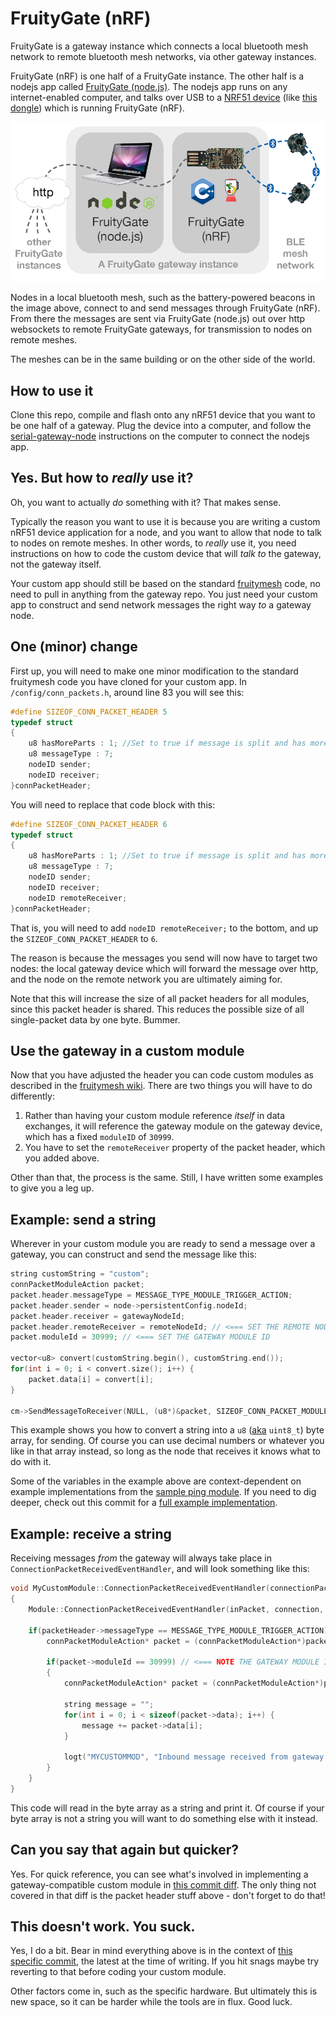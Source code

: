 FruityGate (nRF)
==
FruityGate is a gateway instance which connects a local bluetooth mesh network to remote bluetooth mesh networks, via other gateway instances.

FruityGate (nRF) is one half of a FruityGate instance. The other half is a nodejs app called [FruityGate (node.js)](https://github.com/microcosm/fruitygate-nodejs). The nodejs app runs on any internet-enabled computer, and talks over USB to a [NRF51 device](https://www.nordicsemi.com/eng/Products/nRF51-Series-SoC) (like [this dongle](https://www.digikey.com/product-detail/en/NRF51-DONGLE/1490-1037-ND/5022448)) which is running FruityGate (nRF).

![End to end diagram](/img/FruityGate.png)

Nodes in a local bluetooth mesh, such as the battery-powered beacons in the image above, connect to and send messages through FruityGate (nRF). From there the messages are sent via FruityGate (node.js) out over http websockets to remote FruityGate gateways, for transmission to nodes on remote meshes.

The meshes can be in the same building or on the other side of the world.

How to use it
--
Clone this repo, compile and flash onto any nRF51 device that you want to be one half of a gateway. Plug the device into a computer, and follow the [serial-gateway-node](https://github.com/microcosm/serial-gateway-node) instructions on the computer to connect the nodejs app.

Yes. But how to *really* use it?
--
Oh, you want to actually *do* something with it? That makes sense.

Typically the reason you want to use it is because you are writing a custom nRF51 device application for a node, and you want to allow that node to talk to nodes on remote meshes. In other words, to *really* use it, you need instructions on how to code the custom device that will *talk to* the gateway, not the gateway itself.

Your custom app should still be based on the standard [fruitymesh](https://github.com/mwaylabs/fruitymesh) code, no need to pull in anything from the gateway repo. You just need your custom app to construct and send network messages the right way *to* a gateway node.

One (minor) change
--
First up, you will need to make one minor modification to the standard fruitymesh code you have cloned for your custom app. In `/config/conn_packets.h`, around line 83 you will see this:

```cpp
#define SIZEOF_CONN_PACKET_HEADER 5
typedef struct
{
	u8 hasMoreParts : 1; //Set to true if message is split and has more data in the next packet
	u8 messageType : 7;
	nodeID sender;
	nodeID receiver;
}connPacketHeader;
```

You will need to replace that code block with this:

```cpp
#define SIZEOF_CONN_PACKET_HEADER 6
typedef struct
{
	u8 hasMoreParts : 1; //Set to true if message is split and has more data in the next packet
	u8 messageType : 7;
	nodeID sender;
	nodeID receiver;
	nodeID remoteReceiver;
}connPacketHeader;
```

That is, you will need to add `nodeID remoteReceiver;` to the bottom, and up the `SIZEOF_CONN_PACKET_HEADER` to `6`.

The reason is because the messages you send will now have to target two nodes: the local gateway device which will forward the message over http, and the node on the remote network you are ultimately aiming for.

Note that this will increase the size of all packet headers for all modules, since this packet header is shared. This reduces the possible size of all single-packet data by one byte. Bummer.

Use the gateway in a custom module
--
Now that you have adjusted the header you can code custom modules as described in the [fruitymesh wiki](https://github.com/mwaylabs/fruitymesh/wiki/Implementing-a-Custom-Module). There are two things you will have to do differently:

1. Rather than having your custom module reference *itself* in data exchanges, it will reference the gateway module on the gateway device, which has a fixed `moduleID` of `30999`.
2. You have to set the `remoteReceiver` property of the packet header, which you added above.

Other than that, the process is the same. Still, I have written some examples to give you a leg up.

Example: send a string
--
Wherever in your custom module you are ready to send a message over a gateway, you can construct and send the message like this:

```cpp
string customString = "custom";
connPacketModuleAction packet;
packet.header.messageType = MESSAGE_TYPE_MODULE_TRIGGER_ACTION;
packet.header.sender = node->persistentConfig.nodeId;
packet.header.receiver = gatewayNodeId;
packet.header.remoteReceiver = remoteNodeId; // <=== SET THE REMOTE NODE ID
packet.moduleId = 30999; // <=== SET THE GATEWAY MODULE ID

vector<u8> convert(customString.begin(), customString.end());
for(int i = 0; i < convert.size(); i++) {
    packet.data[i] = convert[i];
}

cm->SendMessageToReceiver(NULL, (u8*)&packet, SIZEOF_CONN_PACKET_MODULE_ACTION + customString.length() + 1, true);
```

This example shows you how to convert a string into a `u8` ([aka](https://github.com/mwaylabs/fruitymesh/blob/master/config/types.h) `uint8_t`) byte array, for sending. Of course you can use decimal numbers or whatever you like in that array instead, so long as the node that receives it knows what to do with it.

Some of the variables in the example above are context-dependent on example implementations from the [sample ping module](https://github.com/mwaylabs/fruitymesh/wiki/Implementing-a-Custom-Module). If you need to dig deeper, check out this commit for a [full example implementation](https://github.com/microcosm/serial-gateway-fruitymesh/commit/878422af09593218dc347b660ca09d05bc720368).

Example: receive a string
--
Receiving messages *from* the gateway will always take place in `ConnectionPacketReceivedEventHandler`, and will look something like this:

```cpp
void MyCustomModule::ConnectionPacketReceivedEventHandler(connectionPacket* inPacket, Connection* connection, connPacketHeader* packetHeader, u16 dataLength)
{
	Module::ConnectionPacketReceivedEventHandler(inPacket, connection, packetHeader, dataLength);

	if(packetHeader->messageType == MESSAGE_TYPE_MODULE_TRIGGER_ACTION){
		connPacketModuleAction* packet = (connPacketModuleAction*)packetHeader;

		if(packet->moduleId == 30999) // <=== NOTE THE GATEWAY MODULE ID
		{
			connPacketModuleAction* packet = (connPacketModuleAction*)packetHeader;

			string message = "";
			for(int i = 0; i < sizeof(packet->data); i++) {
			    message += packet->data[i];
			}

			logt("MYCUSTOMMOD", "Inbound message received from gateway: '%s'", message.c_str());
		}
	}
}
```

This code will read in the byte array as a string and print it. Of course if your byte array is not a string you will want to do something else with it instead.

Can you say that again but quicker?
--
Yes. For quick reference, you can see what's involved in implementing a gateway-compatible custom module in [this commit diff](https://github.com/microcosm/serial-gateway-fruitymesh/commit/878422af09593218dc347b660ca09d05bc720368). The only thing not covered in that diff is the packet header stuff above - don't forget to do that!

This doesn't work. You suck.
--
Yes, I do a bit. Bear in mind everything above is in the context of [this specific commit](https://github.com/mwaylabs/fruitymesh/commit/ba668a2d4a206bd93562c7c89f4369e806f678df), the latest at the time of writing. If you hit snags maybe try reverting to that before coding your custom module.

Other factors come in, such as the specific hardware. But ultimately this is new space, so it can be harder while the tools are in flux. Good luck.